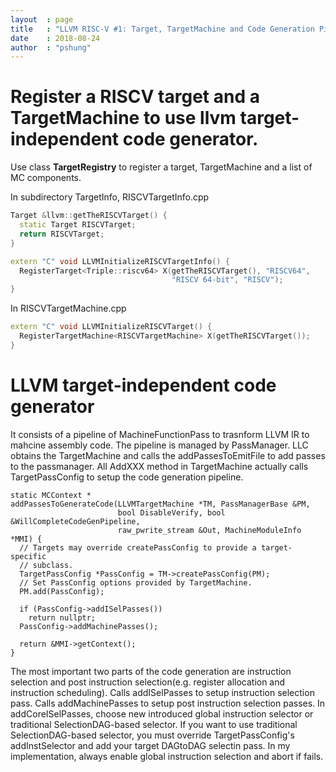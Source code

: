 ```yaml
---
layout  : page
title   : "LLVM RISC-V #1: Target, TargetMachine and Code Generation Pipeline."
date    : 2018-08-24
author  : "pshung"
---
```



# Register a RISCV target and a TargetMachine to use llvm target-independent code generator.
Use class **TargetRegistry** to register a target, TargetMachine and a list of MC components.

In subdirectory TargetInfo, RISCVTargetInfo.cpp
```c++
Target &llvm::getTheRISCVTarget() {
  static Target RISCVTarget;
  return RISCVTarget;
}

extern "C" void LLVMInitializeRISCVTargetInfo() {
  RegisterTarget<Triple::riscv64> X(getTheRISCVTarget(), "RISCV64",
                                    "RISCV 64-bit", "RISCV");
}

```
In RISCVTargetMachine.cpp
```c++
extern "C" void LLVMInitializeRISCVTarget() {
  RegisterTargetMachine<RISCVTargetMachine> X(getTheRISCVTarget());
}

```

# LLVM target-independent code generator
It consists of a pipeline of MachineFunctionPass to trasnform LLVM IR to mahcine assembly code.
The pipeline is managed by PassManager. LLC obtains the TargetMachine and calls the addPassesToEmitFile to add passes to the passmanager. All AddXXX method in TargetMachine actually calls TargetPassConfig to setup the code generation pipeline.
```
static MCContext *
addPassesToGenerateCode(LLVMTargetMachine *TM, PassManagerBase &PM,
                        bool DisableVerify, bool &WillCompleteCodeGenPipeline,
                        raw_pwrite_stream &Out, MachineModuleInfo *MMI) {
  // Targets may override createPassConfig to provide a target-specific
  // subclass.
  TargetPassConfig *PassConfig = TM->createPassConfig(PM);
  // Set PassConfig options provided by TargetMachine.
  PM.add(PassConfig);

  if (PassConfig->addISelPasses())
    return nullptr;
  PassConfig->addMachinePasses();

  return &MMI->getContext();
}
```

The most important two parts of the code generation are instruction selection and post instruction selection(e.g. register allocation and instruction scheduling).
Calls addISelPasses to setup instruction selection pass.
Calls addMachinePasses to setup post instruction selection passes.
In addCoreISelPasses, choose new introduced global instruction selector or traditional SelectionDAG-based selector.
If you want to use traditional SelectionDAG-based selector, you must override TargetPassConfig's addInstSelector and add your target DAGtoDAG selectin pass.
In my implementation, always enable global instruction selection and abort if fails.









